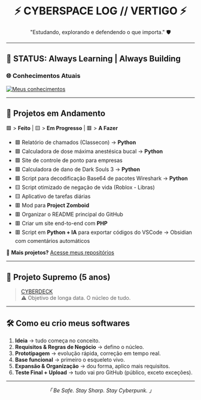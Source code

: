 <h1 align="center">⚡ CYBERSPACE LOG // VERTIGO ⚡</h1>
<p align="center">"Estudando, explorando e defendendo o que importa." 🛡️</p>

---

## 🔮 STATUS: Always Learning | Always Building

### 🌐 Conhecimentos Atuais
[![Meus conhecimentos](https://skillicons.dev/icons?i=js,html,css,aws,gamemakerstudio,git,github,redhat,php,py,robloxstudio,vscode&perline=6)](https://skillicons.dev)

---

## 📡 Projetos em Andamento
🟩 > **Feito** | 🟨 > **Em Progresso** | 🟥 > **A Fazer**

- 🟩 Relatório de chamados (Classecon) → <strong>Python</strong>  
- 🟩 Calculadora de dose máxima anestésica bucal → <strong>Python</strong>  
- 🟩 Site de controle de ponto para empresas  
- 🟩 Calculadora de dano de Dark Souls 3 → <strong>Python</strong>  
- 🟩 Script para decodificação Base64 de pacotes Wireshark → <strong>Python</strong>  
- 🟨 Script otimizado de negação de vida (Roblox - Libras)  
- 🟨 Aplicativo de tarefas diárias  
- 🟥 Mod para **Project Zomboid**  
- 🟥 Organizar o README principal do GitHub  
- 🟥 Criar um site end-to-end com **PHP**  
- 🟥 Script em **Python + IA** para exportar códigos do VSCode → Obsidian com comentários automáticos  

🔗 **Mais projetos?** [Acesse meus repositórios](https://github.com/VertigoFromOuterSpace?tab=repositories)

---

## 🧠 Projeto Supremo (5 anos)
> [CYBERDECK](https://github.com/VertigoFromOuterSpace/Cyberdeck)  
⚠️ Objetivo de longa data. O núcleo de tudo.  

---

## 🛠️ Como eu crio meus softwares
1. **Ideia** → tudo começa no conceito.  
2. **Requisitos & Regras de Negócio** → defino o núcleo.  
3. **Prototipagem** → evolução rápida, correção em tempo real.  
4. **Base funcional** → primeiro o esqueleto vivo.  
5. **Expansão & Organização** → dou forma, aplico mais requisitos.  
6. **Teste Final + Upload** → tudo vai pro GitHub (público, exceto exceções).  

---

<p align="center"><i>「 Be Safe. Stay Sharp. Stay Cyberpunk. 」</i></p>